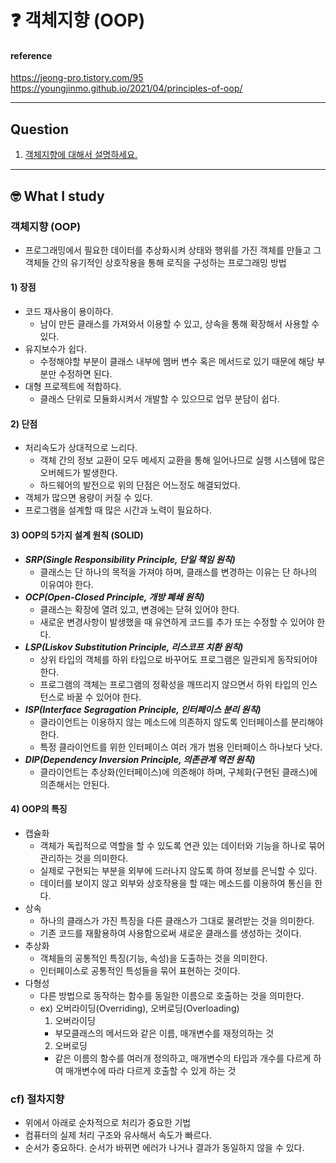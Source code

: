 # :question: 객체지향 (OOP)

#### reference
https://jeong-pro.tistory.com/95<br>
https://youngjinmo.github.io/2021/04/principles-of-oop/
<hr>

## Question
1. [객체지향에 대해서 설명하세요.]()
<hr>

## :nerd_face:	What I study
### 객체지향 (OOP)
- 프로그래밍에서 필요한 데이터를 추상화시켜 상태와 행위를 가진 객체를 만들고 그 객체들 간의 유기적인 상호작용을 통해 로직을 구성하는 프로그래밍 방법

#### 1) 장점
- 코드 재사용이 용이하다.
  - 남이 만든 클래스를 가져와서 이용할 수 있고, 상속을 통해 확장해서 사용할 수 있다.
- 유지보수가 쉽다.
  - 수정해야할 부분이 클래스 내부에 멤버 변수 혹은 메서드로 있기 때문에 해당 부분만 수정하면 된다.
- 대형 프로젝트에 적합하다.
  - 클래스 단위로 모듈화시켜서 개발할 수 있으므로 업무 분담이 쉽다.

#### 2) 단점
- 처리속도가 상대적으로 느리다.
  - 객체 간의 정보 교환이 모두 메세지 교환을 통해 일어나므로 실행 시스템에 많은 오버헤드가 발생한다.
  - 하드웨어의 발전으로 위의 단점은 어느정도 해결되었다.
- 객체가 많으면 용량이 커질 수 있다.
- 프로그램을 설계할 때 많은 시간과 노력이 필요하다.

#### 3) OOP의 5가지 설계 원칙 (SOLID)
- ***SRP(Single Responsibility Principle, 단일 책임 원칙)***
  - 클래스는 단 하나의 목적을 가져야 하며, 클래스를 변경하는 이유는 단 하나의 이유여야 한다.
- ***OCP(Open-Closed Principle, 개방 폐쇄 원칙)***
  - 클래스는 확장에 열려 있고, 변경에는 닫혀 있어야 한다.
  - 새로운 변경사항이 발생했을 때 유연하게 코드를 추가 또는 수정할 수 있어야 한다.
- ***LSP(Liskov Substitution Principle, 리스코프 치환 원칙)***
  - 상위 타입의 객체를 하위 타입으로 바꾸어도 프로그램은 일관되게 동작되어야 한다.
  - 프로그램의 객체는 프로그램의 정확성을 깨뜨리지 않으면서 하위 타입의 인스턴스로 바꿀 수 있어야 한다.
- ***ISP(Interface Segragation Principle, 인터페이스 분리 원칙)***
  - 클라이언트는 이용하지 않는 메소드에 의존하지 않도록 인터페이스를 분리해야 한다.
  - 특정 클라이언트를 위한 인터페이스 여러 개가 범용 인터페이스 하나보다 낫다.
- ***DIP(Dependency Inversion Principle, 의존관계 역전 원칙)***
  - 클라이언트는 추상화(인터페이스)에 의존해야 하며, 구체화(구현된 클래스)에 의존해서는 안된다.

#### 4) OOP의 특징
- 캡슐화
  - 객체가 독립적으로 역할을 할 수 있도록 연관 있는 데이터와 기능을 하나로 묶어 관리하는 것을 의미한다.
  - 실제로 구현되는 부분을 외부에 드러나지 않도록 하여 정보를 은닉할 수 있다.
  - 데이터를 보이지 않고 외부와 상호작용을 할 때는 메소드를 이용하여 통신을 한다.
- 상속
  - 하나의 클래스가 가진 특징을 다른 클래스가 그대로 물려받는 것을 의미한다.
  - 기존 코드를 재활용하여 사용함으로써 새로운 클래스를 생성하는 것이다.
- 추상화
  - 객체들의 공통적인 특징(기능, 속성)을 도출하는 것을 의미한다.
  - 인터페이스로 공통적인 특성들을 묶어 표현하는 것이다.
- 다형성
  - 다른 방법으로 동작하는 함수를 동일한 이름으로 호출하는 것을 의미한다.
  - ex) 오버라이딩(Overriding), 오버로딩(Overloading)
    1. 오버라이딩
    - 부모클래스의 메서드와 같은 이름, 매개변수를 재정의하는 것 
    2. 오버로딩
    - 같은 이름의 함수를 여러개 정의하고, 매개변수의 타입과 개수를 다르게 하여 매개변수에 따라 다르게 호출할 수 있게 하는 것

### cf) 절차지향
- 위에서 아래로 순차적으로 처리가 중요한 기법
- 컴퓨터의 실제 처리 구조와 유사해서 속도가 빠르다.
- 순서가 중요하다. 순서가 바뀌면 에러가 나거나 결과가 동일하지 않을 수 있다.